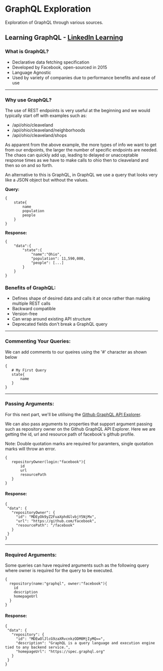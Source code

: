 # GraphQL Exploration
Exploration of GraphQL through various sources.

## Learning GraphQL - [LinkedIn Learning](https://www.linkedin.com/learning/learning-graphql-2018)

### What is GraphQL?
- Declarative data fetching specification
- Developed by Facebook, open-sourced in 2015
- Language Agnostic
- Used by variety of companies due to performance benefits and ease of use

---

### Why use GraphQL?
The use of REST endpoints is very useful at the beginning and we would typically start off with examples such as:
- /api/ohio/cleaveland
- /api/ohio/cleaveland/neighborhoods
- /api/ohio/cleaveland/shops

As apparent from the above example, the more types of info we want to get from our endpoints, the larger the number of specific endpoints are needed. The chaos can quickly add up, leading to delayed or unacceptable response times as we have to make calls to ohio then to cleaveland and then so on and so forth.

An alternative to this is GraphQL, in GraphQL we use a query that looks very like a JSON object but without the values.

**Query:**
```
{
    state{
        name
        population
        people
    }
}
```

**Response:**
```
{
    "data":{
        "state":{
            "name":"Ohio",
            "population": 11,590,000,
            "people": [...]
        }
    }
}
```

### Benefits of GraphQL:
- Defines shape of desired data and calls it at once rather than making multiple REST calls
- Backward compatible
- Version-free
- Can wrap around existing API structure
- Deprecated fields don't break a GraphQL query

---

### Commenting Your Queries:
 We can add comments to our queires using the '#' character as shown below
 ```
 {
    # My First Query
    state{
        name
    }
}
 ```

 ---

### Passing Arguments:
For this next part, we'll be utilising the [Github GraphQL API Explorer](https://docs.github.com/en/graphql/overview/explorer).

We can also pass arguments to properties that support argument passing such as repository owner on the Github GraphQL API Explorer. Here we are getting the id, url and resource path of facebook's github profile.

Note: Double quotation marks are required for paramters, single quotation marks will throw an error.

 ```
{
    repositoryOwner(login:"facebook"){
        id
        url
        resourcePath
    }
}
 ```

 #### Response:
 ```
 {
  "data": {
    "repositoryOwner": {
      "id": "MDEyOk9yZ2FuaXphdGlvbjY5NjMx",
      "url": "https://github.com/facebook",
      "resourcePath": "/facebook"
    }
  }
}
 ```

 ---

 ### Required Arguments:
Some queries can have required arguments such as the following query where owner is required for the query to be executed.

```
{
  repository(name:"graphql", owner:"facebook"){
    id
    description
    homepageUrl
  }
}
```

 #### Response:
 ```
 {
  "data": {
    "repository": {
      "id": "MDEwOlJlcG9zaXRvcnkzODM0MjIyMQ==",
      "description": "GraphQL is a query language and execution engine tied to any backend service.",
      "homepageUrl": "https://spec.graphql.org"
    }
  }
}
 ```